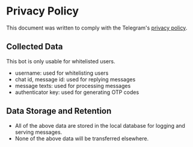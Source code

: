 # Privacy Policy

This document was written to comply with the Telegram's [privacy policy](https://telegram.org/tos/bot-developers#4-privacy).

## Collected Data

This bot is only usable for whitelisted users.

* username: used for whitelisting users
* chat id, message id: used for replying messages
* message texts: used for processing messages
* authenticator key: used for generating OTP codes

## Data Storage and Retention

* All of the above data are stored in the local database for logging and serving messages.
* None of the above data will be transferred elsewhere.

